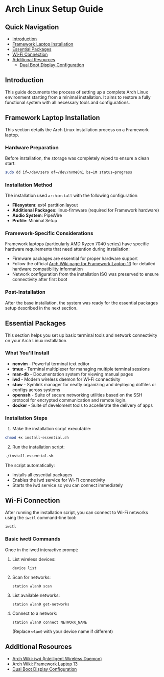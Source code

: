 # Arch Linux Setup Guide

## Quick Navigation

- [Introduction](#introduction)
- [Framework Laptop Installation](#framework-laptop-installation)
- [Essential Packages](#essential-packages)
- [Wi-Fi Connection](#wi-fi-connection)
- [Additional Resources](#additional-resources)
  - [Dual Boot Display Configuration](./tty/dual-display-boot.md)

## Introduction

This guide documents the process of setting up a complete Arch Linux environment starting from a minimal installation. It aims to restore a fully functional system with all necessary tools and configurations.

## Framework Laptop Installation

This section details the Arch Linux installation process on a Framework laptop.

### Hardware Preparation

Before installation, the storage was completely wiped to ensure a clean start:

```bash
sudo dd if=/dev/zero of=/dev/nvme0n1 bs=1M status=progress
```

### Installation Method

The installation used `archinstall` with the following configuration:

- **Filesystem**: ext4 partition layout
- **Additional Packages**: linux-firmware (required for Framework hardware)
- **Audio System**: PipeWire
- **Profile**: Minimal Setup

### Framework-Specific Considerations

Framework laptops (particularly AMD Ryzen 7040 series) have specific hardware requirements that need attention during installation:

- Firmware packages are essential for proper hardware support
- Follow the official [Arch Wiki page for Framework Laptop 13](https://wiki.archlinux.org/title/Framework_Laptop_13_(AMD_Ryzen_7040_Series)) for detailed hardware compatibility information
- Network configuration from the installation ISO was preserved to ensure connectivity after first boot

### Post-Installation

After the base installation, the system was ready for the essential packages setup described in the next section.

## Essential Packages

This section helps you set up basic terminal tools and network connectivity on your Arch Linux installation.

### What You'll Install

- **neovim** - Powerful terminal text editor
- **tmux** - Terminal multiplexer for managing multiple terminal sessions
- **man-db** - Documentation system for viewing manual pages
- **iwd** - Modern wireless daemon for Wi-Fi connectivity
- **stow** - Symlink manager for neatly organizing and deploying dotfiles or configs across systems
- **openssh** - Suite of secure networking utilities based on the SSH protocol for encrypted communication and remote login.
- **docker** - Suite of develoment tools to accellerate the delivery of apps

### Installation Steps

1. Make the installation script executable:

```bash
chmod +x install-essential.sh
```

2. Run the installation script:

```bash
./install-essential.sh
```

The script automatically:
- Installs all essential packages
- Enables the iwd service for Wi-Fi connectivity
- Starts the iwd service so you can connect immediately

## Wi-Fi Connection

After running the installation script, you can connect to Wi-Fi networks using the `iwctl` command-line tool:

```bash
iwctl
```

### Basic iwctl Commands

Once in the iwctl interactive prompt:

1. List wireless devices:
   ```
   device list
   ```

2. Scan for networks:
   ```
   station wlan0 scan
   ```

3. List available networks:
   ```
   station wlan0 get-networks
   ```

4. Connect to a network:
   ```
   station wlan0 connect NETWORK_NAME
   ```
   (Replace `wlan0` with your device name if different)

## Additional Resources

- [Arch Wiki: iwd (Intelligent Wireless Daemon)](https://wiki.archlinux.org/title/Iwd)
- [Arch Wiki: Framework Laptop 13](https://wiki.archlinux.org/title/Framework_Laptop_13_(AMD_Ryzen_7040_Series))
- [Dual Boot Display Configuration](./tty/dual-display-boot.md)
